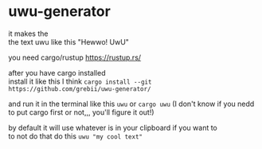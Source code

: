 # uwu-generator
it makes the  
the text uwu like
this "Hewwo! UwU"

you need cargo/rustup
https://rustup.rs/

after you have cargo installed  
install it like this I think `
cargo install --git https://github.com/grebii/uwu-generator/
`

and run it in the terminal like this `uwu` or `cargo uwu` (I don't know if you nedd to put cargo first or not,,, you'll figure it out!)

by default it will use whatever is in
your
clipboard if you want to  
to not do that
do this `uwu "my cool text"`

